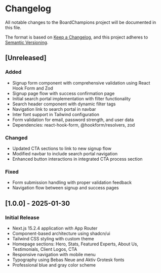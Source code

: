 # Changelog

All notable changes to the BoardChampions project will be documented in this file.

The format is based on [Keep a Changelog](https://keepachangelog.com/en/1.1.0/),
and this project adheres to [Semantic Versioning](https://semver.org/spec/v2.0.0.html).

## [Unreleased]

### Added
- Signup form component with comprehensive validation using React Hook Form and Zod
- Signup page flow with success confirmation page
- Initial search portal implementation with filter functionality
- Search header component with dynamic filter tags
- Navigation link to search portal in navbar
- Inter font support in Tailwind configuration
- Form validation for email, password strength, and user data
- Dependencies: react-hook-form, @hookform/resolvers, zod

### Changed
- Updated CTA sections to link to new signup flow
- Modified navbar to include search portal navigation
- Enhanced button interactions in integrated CTA process section

### Fixed
- Form submission handling with proper validation feedback
- Navigation flow between signup and success pages

## [1.0.0] - 2025-01-30

### Initial Release
- Next.js 15.2.4 application with App Router
- Component-based architecture using shadcn/ui
- Tailwind CSS styling with custom theme
- Homepage sections: Hero, Stats, Featured Experts, About Us, Testimonials, Client Logos, CTA
- Responsive navigation with mobile menu
- Typography using Bebas Neue and Aktiv Grotesk fonts
- Professional blue and gray color scheme